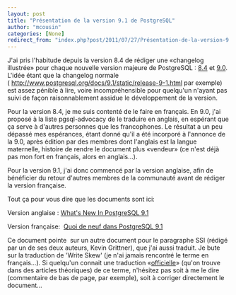 ```yaml
---
layout: post
title: "Présentation de la version 9.1 de PostgreSQL"
author: "mcousin"
categories: [None]
redirect_from: "index.php?post/2011/07/27/Présentation-de-la-version-9.1-de-PostgreSQL2"
---
```





<!--more-->


<p>J'ai pris l'habitude depuis la version 8.4 de rédiger une «changelog illustrée» pour chaque nouvelle version majeure de PostgreSQL : <a href="http://blog.postgresql.fr/index.php?post/2009/04/28/Nouveaut%C3%A9s-PostgreSQL-8.4">8.4</a> et <a href="http://blog.postgresql.fr/index.php?post/2010/06/16/Pr%C3%A9sentation-de-la-version-9.0-de-PostgreSQL2">9.0</a>. L'idée étant que la changelog normale (&nbsp;<a href="http://www.postgresql.org/docs/9.1/static/release-9-1.html">http://www.postgresql.org/docs/9.1/static/release-9-1.html</a>&nbsp;par exemple) est assez pénible à lire, voire incompréhensible pour quelqu'un n'ayant pas suivi de façon raisonnablement assidue le développement de la version.</p>

<p>Pour la version 8.4, je me suis contenté de le faire en français. En 9.0, j'ai proposé à la liste pgsql-advocacy de le traduire en anglais, en espérant que ça serve à d'autres personnes que les francophones. Le résultat a un peu dépassé mes espérances, étant donné qu'il a été incorporé à l'annonce de la 9.0, après édition par des membres dont l'anglais est la langue maternelle, histoire de rendre le document plus «vendeur» (ce n'est déjà pas mon fort en français, alors en anglais…).</p>

<p>Pour la version 9.1, j'ai donc commencé par la version anglaise, afin de bénéficier du retour d'autres membres de la communauté avant de rédiger la version française.</p>

<p>Tout ça pour vous dire que les documents sont ici:</p>

<p>Version anglaise :&nbsp;<a href="http://wiki.postgresql.org/wiki/What's_new_in_PostgreSQL_9.1">What's New In PostgreSQL 9.1</a></p>

<p>Version française:&nbsp;&nbsp;<a href="http://wiki.postgresql.org/wiki/What's_new_in_PostgreSQL_9.1/fr">Quoi de neuf dans PostgreSQL 9.1</a></p>

<p>Ce document pointe &nbsp;sur un autre document pour le paragraphe SSI (rédigé par un de ses deux auteurs, Kevin Grittner), que j'ai aussi traduit. Je bute sur la traduction de 'Write Skew' (je n'ai jamais rencontré le terme en français…). Si quelqu'un connait une traduction «<ins>officielle</ins>» (qu'on trouve dans des articles théoriques) de ce terme, n'hésitez pas soit à me le dire (commentaire de bas de page, par exemple), soit à corriger directement le document…</p>